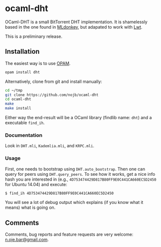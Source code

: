 # ocaml-dht

OCaml-DHT is a small BitTorrent DHT implementation.  It is shamelessly based in the one found in [MLdonkey](http://mldonkey.sourceforge.net), but adapated to work with [Lwt](http://ocsigen.org/lwt/).

This is a preliminary release.

## Installation

The easiest way is to use [OPAM](http://opam.ocaml.org).
```sh
opam install dht
```

Alternatively, clone from git and install manually:
```sh
cd ~/tmp
git clone https://github.com/nojb/ocaml-dht
cd ocaml-dht
make
make install
```

Either way the end-result will be a OCaml library (findlib name: `dht`) and a executable `find_ih`.

### Documentation

Look in `DHT.mli`, `Kademlia.mli`, and `KRPC.mli`.

### Usage

First, one needs to bootstrap using `DHT.auto_bootstrap`. Then one can query for peers using
`DHT.query_peers`.  To see how it works, get a nice info hash
you are interested in (e.g., `4D753474429D817B80FF9E0C441CA660EC5D2450` for Ubuntu 14.04) and execute:

```sh
$ find_ih 4D753474429D817B80FF9E0C441CA660EC5D2450
```

You will see a lot of debug output which explains (if you know what it means) what is going on.

## Comments

Comments, bug reports and feature requests are very welcome: n.oje.bar@gmail.com.
